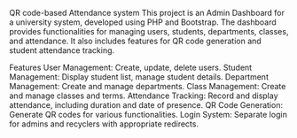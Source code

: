 QR code-based Attendance system
This project is an Admin Dashboard for a university system, developed using PHP and Bootstrap. The dashboard provides functionalities for managing users, students, departments, classes, and attendance. It also includes features for QR code generation and student attendance tracking.

Features
User Management: Create, update, delete users.
Student Management: Display student list, manage student details.
Department Management: Create and manage departments.
Class Management: Create and manage classes and terms.
Attendance Tracking: Record and display attendance, including duration and date of presence.
QR Code Generation: Generate QR codes for various functionalities.
Login System: Separate login for admins and recyclers with appropriate redirects.
